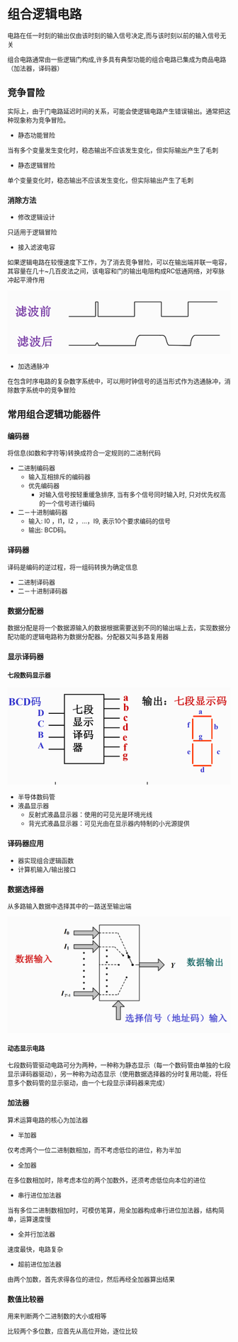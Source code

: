 # 组合逻辑电路

电路在任一时刻的输出仅由该时刻的输入信号决定,而与该时刻以前的输入信号无关

组合电路通常由一些逻辑门构成,许多具有典型功能的组合电路已集成为商品电路（加法器，译码器）

## 竞争冒险

实际上，由于门电路延迟时间的关系，可能会使逻辑电路产生错误输出。通常把这种现象称为竞争冒险。

- 静态功能冒险

当有多个变量发生变化时，稳态输出不应该发生变化，但实际输出产生了毛刺

- 静态逻辑冒险

单个变量变化时，稳态输出不应该发生变化，但实际输出产生了毛刺

### 消除方法

- 修改逻辑设计

只适用于逻辑冒险

- 接入滤波电容

如果逻辑电路在较慢速度下工作，为了消去竞争冒险，可以在输出端并联一电容，其容量在几十~几百皮法之间，该电容和门的输出电阻构成RC低通网络，对窄脉冲起平滑作用

![批注 2020-02-15 205803](/assets/批注%202020-02-15%20205803.png)

- 加选通脉冲

在包含时序电路的复杂数字系统中，可以用时钟信号的适当形式作为选通脉冲，消除数字系统中的竞争冒险

## 常用组合逻辑功能器件

### 编码器

将信息(如数和字符等)转换成符合一定规则的二进制代码

- 二进制编码器
  - 输入互相排斥的编码器
  - 优先编码器
    - 对输入信号按轻重缓急排序, 当有多个信号同时输入时, 只对优先权高的一个信号进行编码
- 二－十进制编码器
  - 输入: I0 ，I1，I2 ，…，I9, 表示10个要求编码的信号
  - 输出: BCD码。

### 译码器

译码是编码的逆过程，将一组码转换为确定信息

- 二进制译码器
- 二－十进制译码器

### 数据分配器

数据分配是将一个数据源输入的数据根据需要送到不同的输出端上去，实现数据分配功能的逻辑电路称为数据分配器。分配器又叫多路复用器

### 显示译码器

#### 七段数码显示器

![批注 2020-02-16 094028](/assets/批注%202020-02-16%20094028.png)

  - 半导体数码管
  - 液晶显示器
    - 反射式液晶显示器：使用的可见光是环境光线
    - 背光式液晶显示器：可见光由在显示器内特制的小光源提供

### 译码器应用

- 器实现组合逻辑函数
- 计算机输入/输出接口

### 数据选择器

从多路输入数据中选择其中的一路送至输出端

![批注 2020-02-16 095914](/assets/批注%202020-02-16%20095914.png)

#### 动态显示电路

七段数码管驱动电路可分为两种，一种称为静态显示（每一个数码管由单独的七段显示译码器驱动），另一种称为动态显示（使用数据选择器的分时复用功能，将任意多个数码管的显示驱动，由一个七段显示译码器来完成）

### 加法器

算术运算电路的核心为加法器

- 半加器

仅考虑两个一位二进制数相加，而不考虑低位的进位，称为半加

- 全加器

在多位数相加时，除考虑本位的两个加数外，还须考虑低位向本位的进位

- 串行进位加法器

当有多位二进制数相加时，可模仿笔算，用全加器构成串行进位加法器，结构简单，运算速度慢

- 全并行加法器

速度最快，电路复杂

- 超前进位加法器

由两个加数，首先求得各位的进位，然后再经全加器算出结果

### 数值比较器

用来判断两个二进制数的大小或相等

比较两个多位数，应首先从高位开始，逐位比较